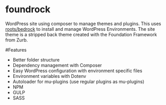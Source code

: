 # foundrock
WordPress site using composer to manage themes and plugins. This uses [roots/bedrock](https://github.com/roots/bedrock) to install and manage WordPress Environments. The site theme is a stripped back theme created with the Foundation Framework from Zurb.

#Features

- Better folder structure
- Dependency management with Composer
- Easy WordPress configuration with environment specific files
- Environment variables with Dotenv
- Autoloader for mu-plugins (use regular plugins as mu-plugins)
- NPM
- GULP
- SASS

